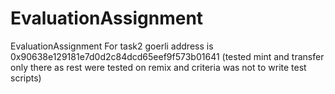 # EvaluationAssignment
EvaluationAssignment
For task2 goerli address is 0x90638e129181e7d0d2c84dcd65eef9f573b01641 (tested mint and transfer only there as rest were tested on remix and criteria was not to write test scripts)

